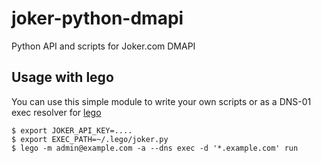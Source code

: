 # joker-python-dmapi
Python API and scripts for Joker.com DMAPI

## Usage with lego

You can use this simple module to write your own scripts or as a DNS-01 exec resolver for [lego](https://github.com/go-acme/lego)

```shell
$ export JOKER_API_KEY=....
$ export EXEC_PATH=~/.lego/joker.py
$ lego -m admin@example.com -a --dns exec -d '*.example.com' run
```
